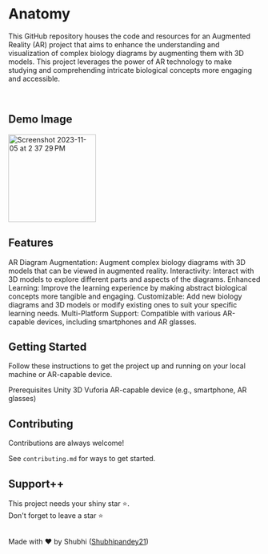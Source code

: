 







# Anatomy

This GitHub repository houses the code and resources for an Augmented Reality (AR) project that aims to enhance the understanding and visualization of complex biology diagrams by augmenting them with 3D models. This project leverages the power of AR technology to make studying and comprehending intricate biological concepts more engaging and accessible.

<br>

## Demo Image
<img width="175" alt="Screenshot 2023-11-05 at 2 37 29 PM" src="https://github.com/Shubhipandey21/Anatomy/assets/103623274/1dfd8d69-f0ca-4ca4-a98f-37d88d9f1366">


## Features
AR Diagram Augmentation: Augment complex biology diagrams with 3D models that can be viewed in augmented reality.
Interactivity: Interact with 3D models to explore different parts and aspects of the diagrams.
Enhanced Learning: Improve the learning experience by making abstract biological concepts more tangible and engaging.
Customizable: Add new biology diagrams and 3D models or modify existing ones to suit your specific learning needs.
Multi-Platform Support: Compatible with various AR-capable devices, including smartphones and AR glasses.


## Getting Started
Follow these instructions to get the project up and running on your local machine or AR-capable device.

Prerequisites
Unity 3D
Vuforia
AR-capable device (e.g., smartphone, AR glasses)

## Contributing

Contributions are always welcome!

See `contributing.md` for ways to get started.

## Support++

This project needs your shiny star ⭐.   
Don't forget to leave a star ⭐️


##
Made with ❤ by Shubhi ([Shubhipandey21](https://github.com/Shubhipandey21))
